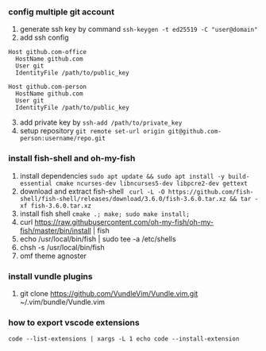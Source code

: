 ### config multiple git account
1. generate ssh key by command `ssh-keygen -t ed25519 -C "user@domain"`
2. add ssh config
```
Host github.com-office
  HostName github.com
  User git
  IdentityFile /path/to/public_key

Host github.com-person
  HostName github.com
  User git
  IdentityFile /path/to/public_key
```
3. add private key by `ssh-add /path/to/private_key`
4. setup repository `git remote set-url origin git@github.com-person:username/repo.git`

### install fish-shell and oh-my-fish
1. install dependencies `sudo apt update && sudo apt install -y build-essential cmake ncurses-dev libncurses5-dev libpcre2-dev gettext`
2. download and extract fish-shell ` curl -L -O https://github.com/fish-shell/fish-shell/releases/download/3.6.0/fish-3.6.0.tar.xz && tar -xf fish-3.6.0.tar.xz`
3. install fish shell `cmake .; make; sudo make install;`
4. curl https://raw.githubusercontent.com/oh-my-fish/oh-my-fish/master/bin/install | fish
5. echo /usr/local/bin/fish | sudo tee -a /etc/shells
6. chsh -s /usr/local/bin/fish
7. omf theme agnoster

### install vundle plugins
1. git clone https://github.com/VundleVim/Vundle.vim.git ~/.vim/bundle/Vundle.vim

### how to export vscode extensions
```
code --list-extensions | xargs -L 1 echo code --install-extension
```

